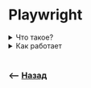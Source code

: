 # Playwright

<details>
<summary> Что такое?</summary>

![illustration](https://raw.githubusercontent.com/webster6667/documentation/master/documentation-data/illustrations/dd-up.svg)

Библиотека запускающая безголовый бразуер, и протыкивающая страничку   

![illustration](https://raw.githubusercontent.com/webster6667/documentation/master/documentation-data/illustrations/dd-down.svg)

</details>

<details>
<summary> Как работает</summary>

![illustration](https://raw.githubusercontent.com/webster6667/documentation/master/documentation-data/illustrations/dd-up.svg)

🎯 Пишем файл конкретного действия       
🎯 Создаем экшены(авторизация/выход)       
🎯 Переходим на нужную страничку `page.goTo()`  
🎯 Ищем нужный элемент `await page.locator('[placeholder="Введите email..."]').fill(email)`      
🎯 Выполняем действия      
🎯 Ищем на страничке контент подтверждающий успешную операцию      


<details>
<summary><img src="https://raw.githubusercontent.com/webster6667/documentation/master/documentation-data/illustrations/ts.svg" height="20px" title="ts" >&emsp; Экшен</summary>

![illustration](https://raw.githubusercontent.com/webster6667/documentation/master/documentation-data/illustrations/dd-up.svg)


```typescript jsx
export const signIn = async (page, {email = '', password = ''}) => {
    await page.goto(`${host}${routes.login}`);

    await page.locator('[placeholder="Введите email..."]').fill(email);
    await page.locator('[placeholder="Введите пароль..."]').fill(password);
    await page.getByRole('button').click();
}
```

![illustration](https://raw.githubusercontent.com/webster6667/documentation/master/documentation-data/illustrations/dd-down.svg)

</details>

<details>
<summary><img src="https://raw.githubusercontent.com/webster6667/documentation/master/documentation-data/illustrations/ts.svg" height="20px" title="ts" >&emsp; Тест операция</summary>

![illustration](https://raw.githubusercontent.com/webster6667/documentation/master/documentation-data/illustrations/dd-up.svg)

```typescript
const { test, expect } = require('@playwright/test');
import {users} from "./const"
import { signIn, signUp } from "./actions"

test.describe('sign-in', () => {

  test('validation', async ({ page }) => {
    await signIn(page, users.signed)

    await expect(page.locator('text=Выход').first()).toBeVisible();
  });

})

test.describe('sign-up', () => {

  test('signing', async ({ page }) => {
    const signingUser = users.toSignUp
    await signUp(page, signingUser)
    await signIn(page, signingUser)

    await expect(page.locator('text=Выход').first()).toBeVisible();
  });

})
```

![illustration](https://raw.githubusercontent.com/webster6667/documentation/master/documentation-data/illustrations/dd-down.svg)

</details>

![illustration](https://raw.githubusercontent.com/webster6667/documentation/master/documentation-data/illustrations/dd-down.svg)

</details>

<br>

### ⟵ **<a href="../../readme.md">Назад</a>**